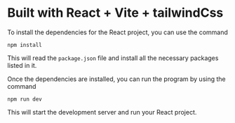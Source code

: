 # Built with React + Vite + tailwindCss


To install the dependencies for the React project, you can use the command
```
npm install
```

This will read the `package.json` file and install all the necessary packages listed in it.

Once the dependencies are installed, you can run the program by using the command 

```
npm run dev
```
This will start the development server and run your React project.
